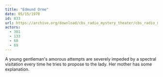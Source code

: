```yaml
---
title: "Edmund Orme"
date: 05/15/1978
id: 833
url: https://archive.org/download/cbs_radio_mystery_theater/cbs_radio_mystery_theater-0801-0850.zip/cbs_radio_mystery_theater-0801-0850%2Fcbsrmt_0833_edmund_orme.mp3
actors:
  - 301
  - 133
  - 60
  - 69
---
```

A young gentleman's amorous attempts are severely impeded by a spectral visitation every time he tries to propose to the lady. Her mother has some explanation.